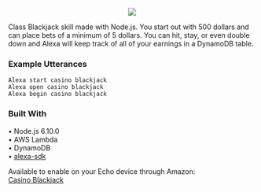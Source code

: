 <p align="center"><img src="https://images-na.ssl-images-amazon.com/images/I/71YHgRptfNL._SL210_QL95_.png"></p>

Class Blackjack skill made with Node.js. You start out with 500 dollars and can place bets of a minimum of 5 dollars. You can hit, stay, or even double down and Alexa will keep track of all of your earnings in a DynamoDB table.

### Example Utterances

```
Alexa start casino blackjack
Alexa open casino blackjack
Alexa begin casino blackjack
```

### Built With
• Node.js 6.10.0<br>
• AWS Lambda<br>
• DynamoDB<br>
• <a href="https://github.com/alexa/alexa-skills-kit-sdk-for-nodejs">alexa-sdk</a>

Available to enable on your Echo device through Amazon:<br>
<a href="https://www.amazon.com/Colty-Casino-Blackjack/dp/B06XWPXGSV">Casino Blackjack</a>
